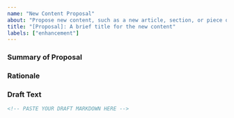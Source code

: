 ```yaml
---
name: "New Content Proposal"
about: "Propose new content, such as a new article, section, or piece of model legislation."
title: "[Proposal]: A brief title for the new content"
labels: ["enhancement"]
---
```


<!-- Thank you for contributing your ideas. To make your proposal as clear as possible, please provide the following information. -->

### Summary of Proposal
<!-- What new content are you proposing? Be as specific as possible (e.g., "Add a new Part to the Criminal Law Act for Burglary," "Create a new Memorandum on Economic Policy"). -->


### Rationale
<!-- Why is this addition necessary? Does it fill a logical gap in the framework? Does it implement a mandate from one of the core charters? -->


### Draft Text
<!-- Please provide the full draft text for your proposed addition below. -->

```markdown
<!-- PASTE YOUR DRAFT MARKDOWN HERE -->
